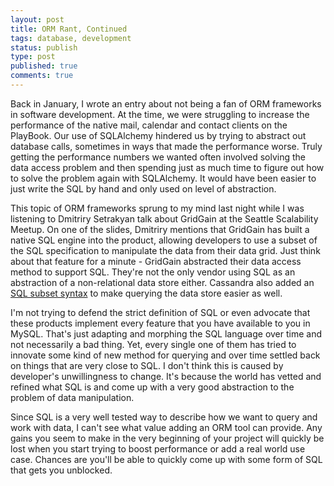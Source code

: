 ```yaml
---
layout: post
title: ORM Rant, Continued
tags: database, development
status: publish
type: post
published: true
comments: true
---
```

Back in January, I wrote an entry about not being a fan of ORM frameworks in 
software development. At the time, we were struggling to increase the performance 
of the native mail, calendar and contact clients on the PlayBook. Our use of 
SQLAlchemy hindered us by trying to abstract out database calls, sometimes in 
ways that made the performance worse. Truly getting the performance numbers we 
wanted often involved solving the data access problem and then spending just as 
much time to figure out how to solve the problem again with SQLAlchemy. It would 
have been easier to just write the SQL by hand and only used on level of abstraction.

This topic of ORM frameworks sprung to my mind last night while I was listening 
to Dmitriry Setrakyan talk about GridGain at the Seattle Scalability Meetup. On 
one of the slides, Dmitriry mentions that GridGain has built a native SQL engine 
into the product, allowing developers to use a subset of the SQL specification to 
manipulate the data from their data grid. Just think about that feature for a 
minute - GridGain abstracted their data access method to support SQL. They're not 
the only vendor using SQL as an abstraction of a non-relational data store either. 
Cassandra also added an [SQL subset syntax][cql] to make querying the data store 
easier as well.

I'm not trying to defend the strict definition of SQL or even advocate that these 
products implement every feature that you have available to you in MySQL. That's 
just adapting and morphing the SQL language over time and not necessarily a bad 
thing. Yet, every single one of them has tried to innovate some kind of new method 
for querying and over time settled back on things that are very close to SQL. I 
don't think this is caused by developer's unwillingness to change. It's because the 
world has vetted and refined what SQL is and come up with a very good abstraction 
to the problem of data manipulation.

Since SQL is a very well tested way to describe how we want to query and work with 
data, I can't see what value adding an ORM tool can provide. Any gains you seem to 
make in the very beginning of your project will quickly be lost when you start trying 
to boost performance or add a real world use case. Chances are you'll be able to 
quickly come up with some form of SQL that gets you unblocked.

[cql]: http://www.slideshare.net/jericevans/cql-sql-in-cassandra